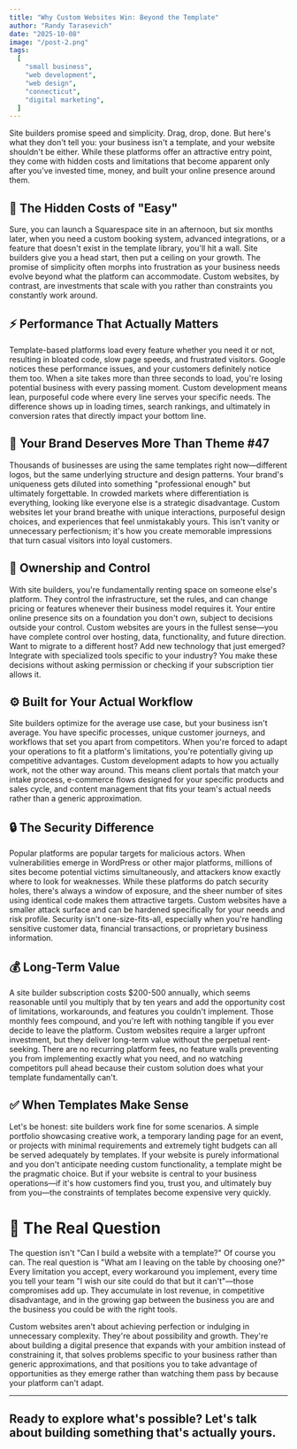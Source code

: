 ```yaml
---
title: "Why Custom Websites Win: Beyond the Template"
author: "Randy Tarasevich"
date: "2025-10-08"
image: "/post-2.png"
tags:
  [
    "small business",
    "web development",
    "web design",
    "connecticut",
    "digital marketing",
  ]
---
```


Site builders promise speed and simplicity. Drag, drop, done. But here's what they don't tell you: your business isn't a template, and your website shouldn't be either. While these platforms offer an attractive entry point, they come with hidden costs and limitations that become apparent only after you've invested time, money, and built your online presence around them.

## **💸 The Hidden Costs of "Easy"**

Sure, you can launch a Squarespace site in an afternoon, but six months later, when you need a custom booking system, advanced integrations, or a feature that doesn't exist in the template library, you'll hit a wall. Site builders give you a head start, then put a ceiling on your growth. The promise of simplicity often morphs into frustration as your business needs evolve beyond what the platform can accommodate. Custom websites, by contrast, are investments that scale with you rather than constraints you constantly work around.

## **⚡ Performance That Actually Matters**

Template-based platforms load every feature whether you need it or not, resulting in bloated code, slow page speeds, and frustrated visitors. Google notices these performance issues, and your customers definitely notice them too. When a site takes more than three seconds to load, you're losing potential business with every passing moment. Custom development means lean, purposeful code where every line serves your specific needs. The difference shows up in loading times, search rankings, and ultimately in conversion rates that directly impact your bottom line.

## **🎨 Your Brand Deserves More Than Theme #47**

Thousands of businesses are using the same templates right now—different logos, but the same underlying structure and design patterns. Your brand's uniqueness gets diluted into something "professional enough" but ultimately forgettable. In crowded markets where differentiation is everything, looking like everyone else is a strategic disadvantage. Custom websites let your brand breathe with unique interactions, purposeful design choices, and experiences that feel unmistakably yours. This isn't vanity or unnecessary perfectionism; it's how you create memorable impressions that turn casual visitors into loyal customers.

## **🔑 Ownership and Control**

With site builders, you're fundamentally renting space on someone else's platform. They control the infrastructure, set the rules, and can change pricing or features whenever their business model requires it. Your entire online presence sits on a foundation you don't own, subject to decisions outside your control. Custom websites are yours in the fullest sense—you have complete control over hosting, data, functionality, and future direction. Want to migrate to a different host? Add new technology that just emerged? Integrate with specialized tools specific to your industry? You make these decisions without asking permission or checking if your subscription tier allows it.

## **⚙️ Built for Your Actual Workflow**

Site builders optimize for the average use case, but your business isn't average. You have specific processes, unique customer journeys, and workflows that set you apart from competitors. When you're forced to adapt your operations to fit a platform's limitations, you're potentially giving up competitive advantages. Custom development adapts to how you actually work, not the other way around. This means client portals that match your intake process, e-commerce flows designed for your specific products and sales cycle, and content management that fits your team's actual needs rather than a generic approximation.

## **🔒 The Security Difference**

Popular platforms are popular targets for malicious actors. When vulnerabilities emerge in WordPress or other major platforms, millions of sites become potential victims simultaneously, and attackers know exactly where to look for weaknesses. While these platforms do patch security holes, there's always a window of exposure, and the sheer number of sites using identical code makes them attractive targets. Custom websites have a smaller attack surface and can be hardened specifically for your needs and risk profile. Security isn't one-size-fits-all, especially when you're handling sensitive customer data, financial transactions, or proprietary business information.

## **💰 Long-Term Value**

A site builder subscription costs $200-500 annually, which seems reasonable until you multiply that by ten years and add the opportunity cost of limitations, workarounds, and features you couldn't implement. Those monthly fees compound, and you're left with nothing tangible if you ever decide to leave the platform. Custom websites require a larger upfront investment, but they deliver long-term value without the perpetual rent-seeking. There are no recurring platform fees, no feature walls preventing you from implementing exactly what you need, and no watching competitors pull ahead because their custom solution does what your template fundamentally can't.

## **✅ When Templates Make Sense**

Let's be honest: site builders work fine for some scenarios. A simple portfolio showcasing creative work, a temporary landing page for an event, or projects with minimal requirements and extremely tight budgets can all be served adequately by templates. If your website is purely informational and you don't anticipate needing custom functionality, a template might be the pragmatic choice. But if your website is central to your business operations—if it's how customers find you, trust you, and ultimately buy from you—the constraints of templates become expensive very quickly.

# **🎯 The Real Question**

The question isn't "Can I build a website with a template?" Of course you can. The real question is "What am I leaving on the table by choosing one?" Every limitation you accept, every workaround you implement, every time you tell your team "I wish our site could do that but it can't"—those compromises add up. They accumulate in lost revenue, in competitive disadvantage, and in the growing gap between the business you are and the business you could be with the right tools.

Custom websites aren't about achieving perfection or indulging in unnecessary complexity. They're about possibility and growth. They're about building a digital presence that expands with your ambition instead of constraining it, that solves problems specific to your business rather than generic approximations, and that positions you to take advantage of opportunities as they emerge rather than watching them pass by because your platform can't adapt.

---

## **Ready to explore what's possible?** Let's talk about building something that's actually yours.
